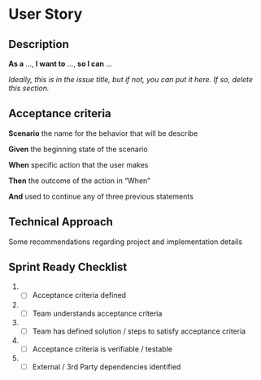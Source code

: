 # User Story

## Description

**As a** ..., **I want to** ..., **so I can** ...

_Ideally, this is in the issue title, but if not, you can put it here. If so, delete this section._

## Acceptance criteria

**Scenario** the name for the behavior that will be describe

**Given** the beginning state of the scenario

**When** specific action that the user makes

**Then** the outcome of the action in “When”

**And** used to continue any of three previous statements

## Technical Approach

Some recommendations regarding project and implementation details

## Sprint Ready Checklist

1. - [ ] Acceptance criteria defined
2. - [ ] Team understands acceptance criteria
3. - [ ] Team has defined solution / steps to satisfy acceptance criteria
4. - [ ] Acceptance criteria is verifiable / testable
5. - [ ] External / 3rd Party dependencies identified
